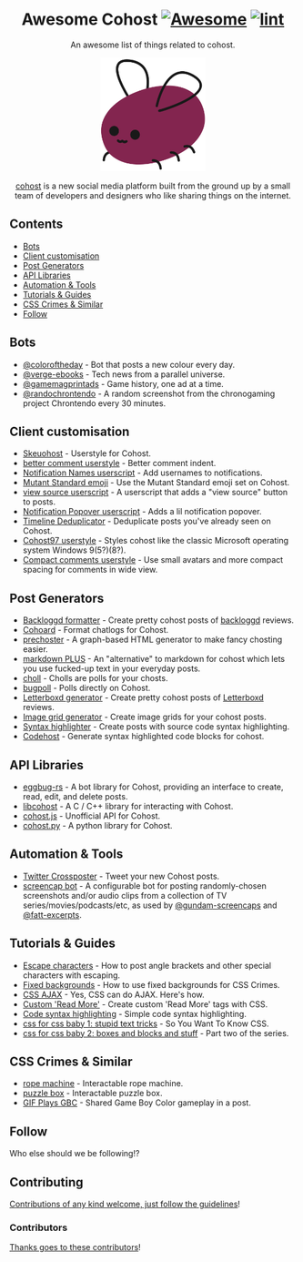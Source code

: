 <!--lint disable awesome-git-repo-age-->
<div align="center">

<!-- title -->

# Awesome Cohost [![Awesome](https://awesome.re/badge.svg)](https://awesome.re) [![lint](https://github.com/ineffyble/awesome-cohost/actions/workflows/lint.yaml/badge.svg)](https://github.com/ineffyble/awesome-cohost/actions/workflows/lint.yaml)

<!-- subtitle -->

An awesome list of things related to cohost.

<!-- image -->

<img src="eggbug.svg" height="200" />

<!-- description -->

[cohost](https://cohost.org) is a new social media platform built from the ground up by a small team of developers and designers who like sharing things on the internet.

</div>

<!-- TOC -->

## Contents

- [Bots](#bots)
- [Client customisation](#client-customisation)
- [Post Generators](#post-generators)
- [API Libraries](#api-libraries)
- [Automation & Tools](#automation--tools)
- [Tutorials & Guides](#tutorials--guides)
- [CSS Crimes & Similar](#css-crimes--similar)
- [Follow](#follow)

<!-- CONTENT -->

## Bots
- [@coloroftheday](https://cohost.org/coloroftheday) - Bot that posts a new colour every day.
- [@verge-ebooks](https://cohost.org/verge-ebooks) - Tech news from a parallel universe.
- [@gamemagprintads](https://cohost.org/gamemagprintads) - Game history, one ad at a time.
- [@randochrontendo](https://cohost.org/randochrontendo) - A random screenshot from the chronogaming project Chrontendo every 30 minutes.

## Client customisation
- [Skeuohost](https://userstyles.world/style/5982/skeuohost) - Userstyle for Cohost.
- [better comment userstyle](https://cohost.org/lexi/post/541722-babe-wake-up-new-use) - Better comment indent.
- [Notification Names userscript](https://cohost.org/lexi/post/514085-hey-so-if-you-rememb) - Add usernames to notifications.
- [Mutant Standard emoji](https://mutant.us.to/) - Use the Mutant Standard emoji set on Cohost.
- [view source userscript](https://cohost.org/amgg/post/72548-view-source-userscri) - A userscript that adds a "view source" button to posts.
- [Notification Popover userscript](https://cohost.org/blep/post/51879-waht-if-notification) - Adds a lil notification popover.
- [Timeline Deduplicator](https://github.com/nex3/cohost-dedup/blob/main/cohost-dedup.user.js) - Deduplicate posts you've already seen on Cohost.
- [Cohost97 userstyle](https://cohost.org/hellgnoll/post/52606-cohost97-beta-v0-9) - Styles cohost like the classic Microsoft operating system Windows 9(5?)(8?).
- [Compact comments userstyle](https://userstyles.world/style/7582/compact-comments) - Use small avatars and more compact spacing for comments in wide view.

## Post Generators

- [Backloggd formatter](https://nex3.github.io/cohost-backloggd/) - Create pretty cohost posts of [backloggd](https://www.backloggd.com/) reviews.
- [Cohoard](https://a2aaron.github.io/Cohoard/) - Format chatlogs for Cohost.
- [prechoster](https://cloudwithlightning.net/random/chostin/prechoster/) - A graph-based HTML generator to make fancy chosting easier.
- [markdown PLUS](https://oat.zone/markdown-plus/) - An "alternative" to markdown for cohost which lets you use fucked-up text in your everyday posts.
- [choll](https://choll.clown.dev/) - Cholls are polls for your chosts.
- [bugpoll](https://a.ktrv.dev/) - Polls directly on Cohost.
- [Letterboxd generator](https://nex3.github.io/cohost-letterboxd/) - Create pretty cohost posts of [Letterboxd](https://letterboxd.com/) reviews.
- [Image grid generator](https://nex3.github.io/cohost-image-grid/) - Create image grids for your cohost posts.
- [Syntax highlighter](https://nex3.github.io/cohost-highlight/) - Create posts with source code syntax highlighting.
- [Codehost](https://codehost.wavebeem.com/) - Generate syntax highlighted code blocks for cohost.

## API Libraries
- [eggbug-rs](https://github.com/iliana/eggbug-rs) - A bot library for Cohost, providing an interface to create, read, edit, and delete posts.
- [libcohost](https://github.com/JaycieErysdren/libcohost) - A C / C++ library for interacting with Cohost.
- [cohost.js](https://github.com/mogery/cohost.js) - Unofficial API for Cohost.
- [cohost.py](https://github.com/valknight/cohost.py) - A python library for Cohost.

## Automation & Tools
- [Twitter Crossposter](https://cohost.org/lexi/post/157283-okay-so-if-you-want) - Tweet your new Cohost posts.
- [screencap bot](https://git.xeno.science/xenofem/screencap-bot/) - A configurable bot for posting randomly-chosen screenshots and/or audio clips from a collection of TV series/movies/podcasts/etc, as used by [@gundam-screencaps](https://cohost.org/gundam-screencaps) and [@fatt-excerpts](https://cohost.org/fatt-excerpts).

## Tutorials & Guides
- [Escape characters](https://cohost.org/lexi/post/386344-cohost-tip-you-can) - How to post angle brackets and other special characters with escaping.
- [Fixed backgrounds](https://cohost.org/lexi/post/368067-you-guys-seem-to-rea) - How to use fixed backgrounds for CSS Crimes.
- [CSS AJAX](https://cohost.org/lexi/post/255262-yes-css-can-do-ajax) - Yes, CSS can do AJAX. Here's how.
- [Custom 'Read More'](https://cohost.org/lexi/post/68227-i-have-the-power-of) - Create custom 'Read More' tags with CSS.
- [Code syntax highlighting](https://cohost.org/lexi/post/54367-cohost-does-not-have) - Simple code syntax highlighting.
- [css for css baby 1: stupid text tricks](https://cohost.org/lexyeevee/post/495441-css-for-css-baby-1) - So You Want To Know CSS.
- [css for css baby 2: boxes and blocks and stuff](https://cohost.org/lexyeevee/post/507300-css-for-css-baby-2) - Part two of the series.

## CSS Crimes & Similar
- [rope machine](https://cohost.org/blackle/post/42994-div-style-pointer) - Interactable rope machine.
- [puzzle box](https://cohost.org/blackle/post/260204-div-style-width-60) - Interactable puzzle box.
- [GIF Plays GBC](https://cohost.org/hell-labs/post/69069-gif-plays-gbc) - Shared Game Boy Color gameplay in a post.

<!-- END CONTENT -->

## Follow

<!-- list people worth following on social sites (Twitter, LinkedIn, GitHub, YouTube etc.) -->

Who else should we be following!?

## Contributing

[Contributions of any kind welcome, just follow the guidelines](contributing.md)!

### Contributors

[Thanks goes to these contributors](https://github.com/ineffyble/awesome-cohost/graphs/contributors)!
